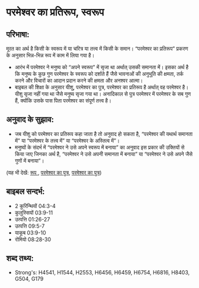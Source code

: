 # परमेश्वर का प्रतिरूप, स्वरूप #

## परिभाषा: ##

मूरत का अर्थ है किसी के स्वरूप में या चरित्र या तत्त्व में किसी के समान। “परमेश्वर का प्रतिरूप” प्रकरण के अनुसार भिन्न-भिन्न रूप में काम में लिया गया है।

* आरंभ में परमेश्वर ने मनुष्य को “अपने स्वरूप” में सृजा था अर्थात् उसकी समानता में। इसका अर्थ है कि मनुष्य के कुछ गुण परमेश्वर के स्वरूप को दर्शाते हैं जैसे भावनाओं की अनुभूति की क्षमता, तर्क करने और विचारों का आदान प्रदान करने की क्षमता और अनश्वर आत्मा। 
* बाइबल की शिक्षा के अनुसार यीशु, परमेश्वर का पुत्र, परमेश्वर का प्रतिरूप है अर्थात् वह परमेश्वर है। यीशु सृजा नहीं गया था जैसे मनुष्य सृजा गया था। अनादिकाल से पुत्र परमेश्वर में परमेश्वर के सब गुण हैं, क्योंकि उसके पास पिता परमेश्वर का संपूर्ण तत्त्व है।
  
## अनुवाद के सुझाव: ##

* जब यीशु को परमेश्वर का प्रतिरूप कहा जाता है तो अनुवाद हो सकता है, “परमेश्वर की यथार्थ समानता में” या “परमेश्वर के तत्त्व में” या “परमेश्वर के अस्तित्व में”।
* मनुष्यों के संदर्भ में “परमेश्वर ने उसे अपने स्वरूप में बनाया” का अनुवाद इस प्रकार की उक्तियों से किया जाए जिनका अर्थ है, “परमेश्वर ने उसे अपनी समानता में बनाया” या “परमेश्वर ने उसे अपने जैसे गुणों में बनाया”। 

(यह भी देखें: [रूप ](../image.md), [परमेश्वर का पुत्र](../sonofgod.md), [परमेश्वर का पुत्र](../sonofgod.md))

## बाइबल सन्दर्भ: ##

* 2 कुरिन्थियों 04:3-4
* कुलुस्सियों 03:9-11
* उत्पत्ति 01:26-27
* उत्पत्ति 09:5-7
* याकूब 03:9-10
* रोमियो 08:28-30

## शब्द तथ्य: ##

* Strong's: H4541, H1544, H2553, H6456, H6459, H6754, H6816, H8403, G504, G179
